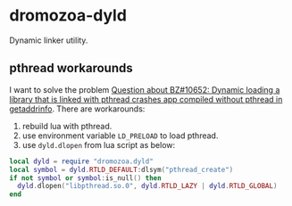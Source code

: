 # dromozoa-dyld

Dynamic linker utility.

## pthread workarounds

I want to solve the problem [Question about BZ#10652: Dynamic loading a library that is linked with pthread crashes app compiled without pthread in getaddrinfo](https://sourceware.org/ml/libc-alpha/2012-10/msg00224.html). There are workarounds:

1. rebuild lua with pthread.
2. use environment variable `LD_PRELOAD` to load pthread.
3. use `dyld.dlopen` from lua script as below:

``` lua
local dyld = require "dromozoa.dyld"
local symbol = dyld.RTLD_DEFAULT:dlsym("pthread_create")
if not symbol or symbol:is_null() then
  dyld.dlopen("libpthread.so.0", dyld.RTLD_LAZY | dyld.RTLD_GLOBAL)
end
```
